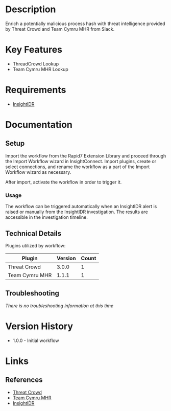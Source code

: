 # Description

Enrich a potentially malicious process hash with threat intelligence provided by Threat Crowd and Team Cymru MHR from Slack.

# Key Features

* ThreadCrowd Lookup
* Team Cymru MHR Lookup

# Requirements

* [InsightIDR](https://www.rapid7.com/products/insightidr/)

# Documentation

## Setup

Import the workflow from the Rapid7 Extension Library and proceed through the Import Workflow wizard in InsightConnect. Import plugins, create or select connections, and rename the workflow as a part of the Import Workflow wizard as necessary.

After import, activate the workflow in order to trigger it.

### Usage

The workflow can be triggered automatically when an InsightIDR alert is raised or manually from the InsightIDR investigation.
The results are accessible in the investigation timeline.

## Technical Details

Plugins utilized by workflow:

|Plugin|Version|Count|
|----|----|--------|
|Threat Crowd|3.0.0|1|
|Team Cymru MHR|1.1.1|1|

## Troubleshooting

_There is no troubleshooting information at this time_

# Version History

* 1.0.0 - Initial workflow

# Links

## References

* [Threat Crowd](https://www.threatcrowd.org/)
* [Team Cymru MHR](https://team-cymru.com/community-services/mhr/)
* [InsightIDR](https://www.rapid7.com/products/insightidr/)
